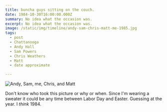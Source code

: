 ```yaml
---
title: buncha guys sitting on the couch.
date: 1984-10-30T16:00:00.000Z
summary: No idea what the occasion was.
excerpt: No idea what the occasion was.
image: /static/img/timeline/andy-sam-chris-matt-me-1985.jpg
tags:
  - post 
  - Chattanooga
  - Andy Hall
  - Sam Powers
  - Chris Weathers
  - Matt
  - date approximate

---
```


![Andy, Sam, me, Chris, and Matt](/static/img/timeline/andy-sam-chris-matt-me-1985.jpg "Andy, Sam, me, Chris, and Matt")

Don't know who took this picture or why or when. Since I'm wearing a sweater it could be any time between Labor Day and Easter. Guessing at the year. I _think_ 1984.